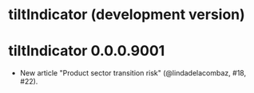 # tiltIndicator (development version)

# tiltIndicator 0.0.0.9001

* New article "Product sector transition risk" (@lindadelacombaz, #18, #22).
